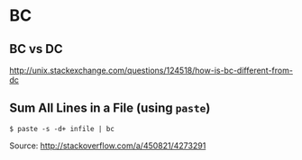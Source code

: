 # BC

## BC vs DC

<http://unix.stackexchange.com/questions/124518/how-is-bc-different-from-dc>

## Sum All Lines in a File (using `paste`)

`$ paste -s -d+ infile | bc`

Source: <http://stackoverflow.com/a/450821/4273291>
